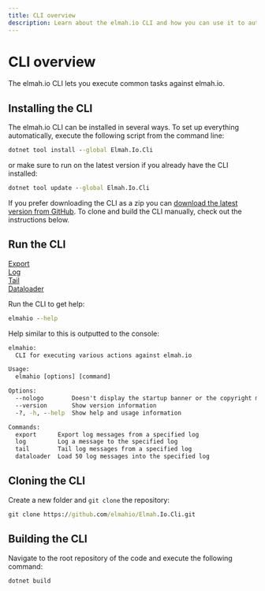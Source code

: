 ```yaml
---
title: CLI overview
description: Learn about the elmah.io CLI and how you can use it to automate common tasks from the command line. Export, tail, load test data, and more.
---
```


# CLI overview

The elmah.io CLI lets you execute common tasks against elmah.io.

## Installing the CLI

The elmah.io CLI can be installed in several ways. To set up everything automatically, execute the following script from the command line:

```cmd
dotnet tool install --global Elmah.Io.Cli
```

or make sure to run on the latest version if you already have the CLI installed:

```cmd
dotnet tool update --global Elmah.Io.Cli
```

If you prefer downloading the CLI as a zip you can [download the latest version from GitHub](https://github.com/elmahio/Elmah.Io.Cli/releases). To clone and build the CLI manually, check out the instructions below.

## Run the CLI

<div class="guides-boxes row">
    <div class="guide-col col-4 col-sm-3 col-md-4 col-lg-3 col-xl-2">
        <a href="/cli-export/" title="Export">
            <div class="guide-box">
                <div class="guide-image">
                  <i class="fas fa-file-export"></i>
                </div>
                <div class="guide-title">Export</div>
            </div>
        </a>
    </div>
    <div class="guide-col col-4 col-sm-3 col-md-4 col-lg-3 col-xl-2">
        <a href="/cli-log/" title="Log">
            <div class="guide-box">
                <div class="guide-image">
                  <i class="fas fa-file-plus"></i>
                </div>
                <div class="guide-title">Log</div>
            </div>
        </a>
    </div>
    <div class="guide-col col-4 col-sm-3 col-md-4 col-lg-3 col-xl-2">
        <a href="/cli-tail/" title="Tail">
            <div class="guide-box">
                <div class="guide-image">
                  <i class="fas fa-eye"></i>
                </div>
                <div class="guide-title">Tail</div>
            </div>
        </a>
    </div>
    <div class="guide-col col-4 col-sm-3 col-md-4 col-lg-3 col-xl-2">
        <a href="/cli-dataloader/" title="Dataloader">
            <div class="guide-box">
                <div class="guide-image">
                  <i class="fas fa-file-import"></i>
                </div>
                <div class="guide-title">Dataloader</div>
            </div>
        </a>
    </div>
</div>

Run the CLI to get help:

```cmd
elmahio --help
```

Help similar to this is outputted to the console:

```cmd
elmahio:
  CLI for executing various actions against elmah.io

Usage:
  elmahio [options] [command]

Options:
  --nologo        Doesn't display the startup banner or the copyright message
  --version       Show version information
  -?, -h, --help  Show help and usage information

Commands:
  export      Export log messages from a specified log
  log         Log a message to the specified log
  tail        Tail log messages from a specified log
  dataloader  Load 50 log messages into the specified log
```

## Cloning the CLI

Create a new folder and `git clone` the repository:

```cmd
git clone https://github.com/elmahio/Elmah.Io.Cli.git
```

## Building the CLI

Navigate to the root repository of the code and execute the following command:

```cmd
dotnet build
```